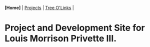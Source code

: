 **[Home]** | [Projects](projects.md) | [Tree O'Links](linktree.md) | 

# Project and Development Site for Louis Morrison Privette III.
